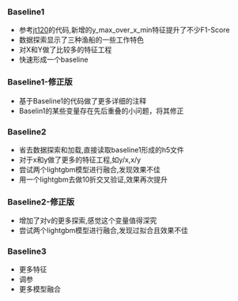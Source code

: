 ### Baseline1
- 参考[jt120](https://github.com/jt120/tianchi_ship_2019)的代码,新增的y_max_over_x_min特征提升了不少F1-Score
- 数据探索显示了三种渔船的一些工作特色
- 对X和Y做了比较多的特征工程
- 快速形成一个baseline

### Baseline1-修正版
- 基于Baseline1的代码做了更多详细的注释
- Baselin1的某些变量存在先后重叠的小问题，将其修正

### Baseline2
- 省去数据探索和加载,直接读取baseline1形成的h5文件
- 对于x和y做了更多的特征工程,如y/x,x/y
- 尝试两个lightgbm模型进行融合,发现效果不佳
- 用一个lightgbm去做10折交叉验证,效果再次提升

### Baseline2-修正版
- 增加了对v的更多探索,感觉这个变量值得深究
- 尝试两个lightgbm模型进行融合,发现过拟合且效果不佳

### Baseline3
- 更多特征
- 调参
- 更多模型融合

